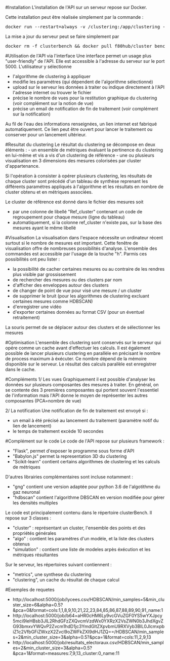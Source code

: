 #Installation
L'installation de l'API sur un serveur repose sur Docker.
 
Cette installation peut être réalisée simplement par la commande :
<pre>docker run --restart=always -v /clustering:/app/clustering -p 5000:5000 --name clusterbench -d f80hub/cluster_bench_x86:latest</pre>

La mise a jour du serveur peut se faire simplement par 
<pre>
docker rm -f clusterbench && docker pull f80hub/cluster_bench_x86:latest && docker run --restart=always -v /clustering:/app/clustering -p 5000:5000 --name clusterbench -d f80hub/cluster_bench_x86:latest
</pre>


#Utilisation de l'API via l'interface
Une interface permet un usage plus "user-friendly" de l'API. Elle est accessible à l'adresse du serveur sur le port 5000. 
L'utilisateur y sélectionne 
- l'algorithme de clustering à appliquer
- modifie les paramétres (qui dépendent de l'algorithme sélectionné)
- upload sur le serveur les données à traiter ou indique directement à l'API l'adresse internet ou trouver le fichier
- précise le nombre de vues pour la restitution graphique du clustering (voir complément sur la notion de vue)
- précise un email de notification de fin de traitement (voir complément sur la notification)

Au fil de l'eau des informations renseignées, un lien internet est fabriqué automatiquement. Ce lien peut
être ouvert pour lancer le traitement ou conserver pour un lancement ultérieur.

#Resultat du clustering
Le résultat du clustering se décompose en deux éléments :
    - un ensemble de métriques évaluant la pertinence du clustering en lui-même et vis a vis d'un clustering de référence
    - une ou plusieurs visualisation en 3 dimensions des mesures colorisées par cluster d'appartenance.

Si l'opération à consister à opérer plusieurs clustering, les résultats de chaque cluster sont précédé d'un tableau de synthèse
reprenant les différents paramétres appliqués à l'algorithme et les résultats en nombre de cluster obtenu et en métriques associées.

Le cluster de référence est donné dans le fichier des mesures soit
- par une colonne de libellé "Ref_cluster" contenant un code de regroupement pour chaque mesure (ligne du tableau)
- automatiquement, si la colonne ref_cluster n'existe pas, sur la base des mesures ayant le même libellé

#Visualisation
La visualisation dans l'espace nécessite un ordinateur récent surtout si le nombre de mesures est important. 
Cette fenêtre de visualisation offre de nombreuses possibilités d'analyse. 
L'ensemble des commandes est accessible par l'usage de la touche "h". Parmis ces possibilités ont peu lister :
- la possibilité de cacher certaines mesures ou au contraire de les rendres plus visible par grossissement
- de rechercher des mesures ou des clusters par nom 
- d'afficher des enveloppes autour des clusters
- de changer de point de vue pour visé une mesure / un cluster
- de supprimer le bruit (pour les algorithmes de clustering excluant certaines mesures comme HDBSCAN)
- d'enregistrer une vidéo
- d'exporter certaines données au format CSV (pour un éventuel retraitement)

La souris permet de se déplacer autour des clusters et de sélectionner les mesures


#Optimisation
L'ensemble des clustering sont conservés sur le serveur qui opére comme un cache avant d'effectuer les calculs.
Il est également possible de lancer plusieurs clustering en parallèle en précisant le nombre de process maximum à éxécuter.
Ce nombre dépend de la mémoire disponible sur le serveur. Le résultat des calculs parallèle est enregistrer dans le cache.

#Compléments
1/ Les vues
Graphiquement il est possible d'analyser les données sur plusieurs composantes des mesures à traiter. En général, on se
contente des 3 premières composantes qui portent souvent l'essentiel de l'information mais l'API donne le moyen de représenter
les autres composantes (PCA=nombre de vue)

2/ La notification
Une notification de fin de traitement est envoyé si :
 - un email à été précisé au lancement du traitement (paramètre notif du lien de lancement)
 - le temps de traitement excède 10 secondes
 
#Complément sur le code
Le code de l'API repose sur plusieurs framework :
 - "Flask", permet d'exposer le programme sous forme d'API
 - "Babylon.js" permet la representation 3D du clustering
 - "Scikit-learn" contient certains algorithmes de clustering et les calculs de métriques
 
D'autres librairies complémentaires sont incluse notamment :
 - "gng" contient une version adaptée pour python 3.6 de l'algotithme du gaz neuronal
 - "hdbscan" contient l'algorithme DBSCAN en version modifiée pour gérer les densités multiples
 
Le code est principalement contenu dans le répertoire clusterBench. 
Il repose sur 3 classes :
 - "cluster" : représentant un cluster, l'ensemble des points et des propriétés générales
 - "algo" : contient les paramétres d'un modèle, et la liste des clusters obtenus
 - "simulation" : contient une liste de modeles arpès éxécution et les métriques résultantes
 
Sur le serveur, les répertoires suivant contiennent :
- "metrics", une synthese du clustering
- "clustering", un cache du résultat de chaque calcul
 
 

 
#Exemples de requetes
- http://localhost:5000/job/lycees.csv/HDBSCAN/min_samples=5&min_cluster_size=6&alpha=0.5?&pca=0&format=cols:1,1,8,9,10,21,22,23,84,85,86,87,88,89,90,91_name:1
- http://localhost:5000/job/b64=aHR0cHM6Ly9vcGVuZGF0YS5wYXJpcy5mci9leHBsb3JlL2RhdGFzZXQvcmVzdWx0YXRzX2VsZWN0b3JhdXgvZG93bmxvYWQvP2Zvcm1hdD1jc3YmdGltZXpvbmU9RXVyb3BlL0JlcmxpbiZ1c2VfbGFiZWxzX2Zvcl9oZWFkZXI9dHJ1ZQ==/HDBSCAN/min_samples=2&min_cluster_size=3&alpha=0.5?&pca=1&format=cols:11,2,9,13
- http://localhost:5000/job/resultats_electoraux.csv/HDBSCAN/min_samples=2&min_cluster_size=3&alpha=0.5?&pca=1&format=measures:7,9,13_cluster:0_name:11